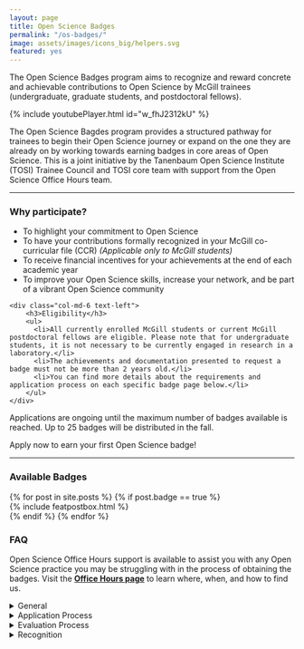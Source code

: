 ```yaml
---
layout: page
title: Open Science Badges
permalink: "/os-badges/"
image: assets/images/icons_big/helpers.svg
featured: yes
---
```

<!--- This first line will be displayed on the landing page with the Post title--->
The Open Science Badges program aims to recognize and reward concrete and achievable contributions to Open Science by McGill trainees (undergraduate, graduate students, and postdoctoral fellows). 

<!---
<div class="row align-items-end justify-content-between">
    <div class="col-md-6">
      <p class="lead text-lg-left text-left">
        This initiative provides a structured pathway for trainees to begin their Open Science journey or expand on the one they are already on by working towards earning badges in core areas of Open Science. 
      </p>
    </div>
    <div class="col-md-6 text-right pl-0 pl-lg-6 mt-4 mb-3">
        {% include youtubePlayer.html id="w_fhJ2312kU" %}
    </div>
</div>

<hr>
--->

{% include youtubePlayer.html id="w_fhJ2312kU" %}

The Open Science Bagdes program provides a structured pathway for trainees to begin their Open Science journey or expand on the one they are already on by working towards earning badges in core areas of Open Science. This is a joint initiative by the Tanenbaum Open Science Institute (TOSI) Trainee Council and TOSI core team with support from the Open Science Office Hours team.  

<hr>

<div class="row align-items-end justify-content-between">
    <div class="col-md-6">
        <h3>Why participate?</h3>
        <ul>
          <li>To highlight your commitment to Open Science</li>
          <li>To have your contributions formally recognized in your McGill co-curricular file (CCR) <i>(Applicable only to McGill students)</i></li>
          <li>To receive financial incentives for your achievements at the end of each academic year</li>
          <li>To improve your Open Science skills, increase your network, and be part of a vibrant Open Science community</li>
        </ul> 
    </div>
    
    <div class="col-md-6 text-left">
        <h3>Eligibility</h3>
        <ul>
          <li>All currently enrolled McGill students or current McGill postdoctoral fellows are eligible. Please note that for undergraduate students, it is not necessary to be currently engaged in research in a laboratory.</li>
          <li>The achievements and documentation presented to request a badge must not be more than 2 years old.</li>
          <li>You can find more details about the requirements and application process on each specific badge page below.</li>
        </ul>
    </div>
</div>

Applications are ongoing until the maximum number of badges available is reached. Up to 25 badges will be distributed in the fall.

Apply now to earn your first Open Science badge! 

<hr>

### Available Badges
<!-- Featured Posts
================================================== -->
<section class="row justify-content-center text-center">
  {% for post in site.posts %}
      {% if post.badge == true %}
          <div class="col-md-4 mb-5">
          {% include featpostbox.html %}
          </div>
      {% endif %}
  {% endfor %}
</section>

### FAQ

Open Science Office Hours support is available to assist you with any Open Science practice you may be struggling with in the process of obtaining the badges.
Visit the **[Office Hours page](https://openscienceofficehours.github.io/osoh_website/office-hours/)** to learn where, when, and how to find us.

<details>
<summary>General</summary>

<h5>Why is Open Science important?</h5>
Open Science implements transparency and reproducibility in scientific research while contributing to the standardization
and integrity of scientific research and the creation of a highly collaborative community to advance science for the benefit of humanity.
Implementing Open Science also benefits you and your lab: it makes your research more efficient and more likely to be cited.

<h5>Is there a hierarchy between badges?</h5> 
No, the badges are independent of each other. You can apply for and earn different badges as long as you meet the requirements for each badge. 

<h5>Do badges expire?</h5>
No, they do not expire.

<h5>Can I get support to help me improve the skills needed to earn a badge?</h5>
Yes, support is available through the Open Science Office Hours (OSOH) drop-in sessions. Consult the <a href="https://openscienceofficehours.github.io/osoh_website/office-hours/">Office Hours page</a> to learn how you can get help from the OSOH team. 


</details>

<details>
<summary>Application Process</summary>

<h5>Why should I apply for an Open Science badge?</h5>
To support and engage in Open Science initiatives in your specific area of expertise, while being rewarded and recognized for your efforts.

<h5>Who can apply for an Open Science badge?</h5>
All trainees (graduate students and postdoctoral fellows) and undergraduate students who are currently registered at McGill.

<h5>Can co-applicants come from outside the student and postdoctoral community? Can co-applicants be from an institution other than McGill?</h5>
Yes, but the main applicant must be a currently registered McGill student or postdoctoral fellow.

<h5>How do I apply for an Open Science badge?</h5>
Use this <a href="https://forms.office.com/r/RgvPaw12m2">form</a> to apply for an Open Science badge. The criteria for each badge can be found on their respective pages on this website. 

<h5>How recent should documents submitted as part of the application process be?</h5>
The documents provided must not be older than 2 years.

<h5>In which languages can I apply for a badge?</h5>
In French or English.

<h5>Where can I find the checklist for each badge?</h5>
A checklist is available on each badge specific page.

<h5>Can I apply for more than one badge?</h5>
Yes! You can apply for as many badges as you want with two conditions:
1. Be eligible for the badge(s) you are applying for
2. Submit different documentation for each badge.


</details>

<details>
<summary>Evaluation Process</summary>

<h5>How is the documentation scored?</h5>
A scoring rubric for each specific badge can be found on the badge's page.

<h5>Who evaluates the badges submissions?</h5>
The evaluation committee is composed of members of the TOSI Trainee Council and the TOSI core team.

<h5>How long does it take after applying to receive results?</h5>
The evaluation process is carried out on an ongoing basis and can take anywhere from a few weeks to 4 months, depending on the number of applications we receive.


</details>

<details>
<summary>Recognition</summary>

<h5>What are the advantages of earning an Open Science badge?</h5>
This badge will allow you to participate or increase your involvement in the Open Science community. It will also be a valuable asset for your professional profiles such as ResearchGate and LinkedIn, as well as for your CV.

<h5>How will a team applying to the program receive credit?</h5>
To ensure proper credit, the team must specify each member's contribution percentage and contribution order when submitting their application.

<h5>What is the financial compensation per badge?</h5>
It is 100$ per badge. Up to 25 badges will be distributed in the fall.

<h5>Can my participation in the program earn me academic credits?</h5>
The Open Science badges do not count towards McGill credits but can be officially recognized through the McGill Cross-Curricular record. 

</details>
